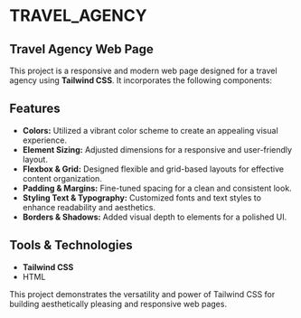 # TRAVEL_AGENCY
## Travel Agency Web Page

This project is a responsive and modern web page designed for a travel agency using **Tailwind CSS**. It incorporates the following components:

## Features
- **Colors:** Utilized a vibrant color scheme to create an appealing visual experience.
- **Element Sizing:** Adjusted dimensions for a responsive and user-friendly layout.
- **Flexbox & Grid:** Designed flexible and grid-based layouts for effective content organization.
- **Padding & Margins:** Fine-tuned spacing for a clean and consistent look.
- **Styling Text & Typography:** Customized fonts and text styles to enhance readability and aesthetics.
- **Borders & Shadows:** Added visual depth to elements for a polished UI.
  
## Tools & Technologies
- **Tailwind CSS**
- HTML
  
This project demonstrates the versatility and power of Tailwind CSS for building aesthetically pleasing and responsive web pages.
